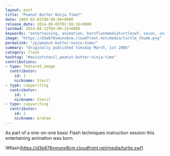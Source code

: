 ```yaml
---
layout: post
title: "Peanut Butter Ninja Time?"
date: 2005-03-01T00:00:00+0000
release_date: 2014-08-05T02:58:16+0000
lastmod: 2014-08-12T04:00:33+0000
keywords: "entertaining, animation, bornflashmediaturtleswf, seion, instruction"
image: "https://d3e878vmunx8cm.cloudfront.net/media/turtle_thumb.png"
permalink: "/p/peanut-butter-ninja-time/"
summary: "Originally published Tuesday March, 1st 2005"
category: flash
hashtag: "#axisofstevil_peanut-butter-ninja-time"
contributions:
- type: featured_image
  contributor:
    id: 1
    nickname: Stevil
- type: copywriting
  contributor:
    id: 1
    nickname: Stevil
- type: copywriting
  contributor:
    id: 2
    nickname: Graham
---
```


As part of a one-on-one basic Flash techniques instruction session this entertaining animation was born.

!#flash(https://d3e878vmunx8cm.cloudfront.net/media/turtle.swf)
